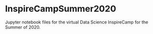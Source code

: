 # InspireCampSummer2020
Jupyter notebook files for the virtual Data Science InspireCamp for the Summer of 2020.
